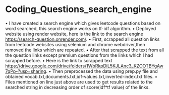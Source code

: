 # Coding_Questions_search_engine
• I have created a search engine which gives leetcode questions based on word searched, this search engine works on tf-idf algorithm.
• Deployed website using render website, here is the link to the search engine https://search-question.onrender.com/.
• First, scrapped all question links from leetcode websites using selenium and chrome webdriver,then removed the links which are repeated.
• After that scrapped the text from all the question links except premium questions from the links which I had scrapped before.
• Here is the link to scrapped text https://drive.google.com/drive/folders/1WbRkpDiL5KJLAnc3_KZOOTBYgAw7qPp-?usp=sharing.
• Then preprocessed the data using prep.py file and obtained vocab.txt,documents.txt,idf-values.txt,inverted-index.txt files.
• Files mentioned on line just above are used to get results related to the searched string in decreasing order of score(idf*tf value) of the links.
